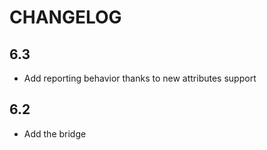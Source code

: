CHANGELOG
=========

6.3
---

 * Add reporting behavior thanks to new attributes support

6.2
---

 * Add the bridge
